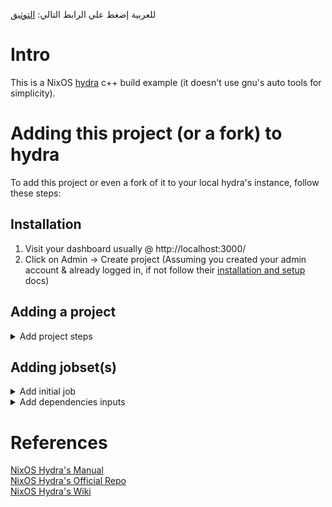 للعربية إضغط علي الرابط التالي: [التوثيق](docs/ar/)

# Intro

This is a NixOS [hydra](https://nixos.wiki/wiki/Hydra) c++ build example (it doesn't use gnu's auto tools for simplicity).

# Adding this project (or a fork) to hydra

To add this project or even a fork of it to your local hydra's instance, follow these steps:

## Installation

1. Visit your dashboard usually @ http://localhost:3000/
2. Click on Admin -> Create project (Assuming you created your admin account & already logged in, if not follow their [installation and setup](https://github.com/NixOS/hydra?tab=readme-ov-file#installation-and-setup) docs)

## Adding a project

<details>
<summary>Add project steps</summary>
   
1. Identifier: Nix-Hello-Cpp (or anything you'd like but it has to be unique among your other projects)
2. Display name: Nix-Hello-Cpp
3. Desciption: A program that produces a greeting message.
4. Homepage (This one could be docs page or project's github url): https://github.com/Al-Ghoul/Nix-Hello-Cpp
5. Create project (ignore everything else, declative spec/input are meant to provide all the info in a JSON format, declaratively (I'll refer to that later))

</details>

## Adding jobset(s)

<details>
<summary>Add initial job</summary>

1. After creating your project, go to hydra's index page, you'll find your project listed there click on the identifier.
2. Click on actions -> Create jobset.
3. Identifier: Nix-Hello-Cpp-Build (Keeping State: Enabled, Visible: Ticked).
4. Type: Legacy (I'll provide a flake example later).
5. Description: Nix-Hello's build jobset.
6. Nix expression: release.nix **in** helloSrc.
7. Check interval: 60 (seconds).
8. Scheduling shares: 1.

</details>

<details>
<summary>Add dependencies inputs</summary>
Skip everything and scroll down to inputs section:

1. Click on Add a new input:

-   Input name: helloSrc (This input's name gets passed to [release.nix](https://github.com/Al-Ghoul/Nix-Hello-Cpp/blob/main/release.nix#L2))
-   Type: Git checkout
-   Value: "https://github.com/Al-Ghoul/Nix-Hello-Cpp main" (with no quotes) <br>
    or provide your projects url, wondering why the extra 'main'?, well by default hydra tries to fetch from master branch, so you can override it like that

2. Add a second input(You'll need another input for nixpkgs):

-   Input name: nixpkgs
-   Type: Git checkout
-   Value: "https://github.com/nixos/nixpkgs nixos-23.11" (with no quotes) <br>
    again 'nixos-23.11' overrides or 'specifies' the branch

</details>

# References

[NixOS Hydra's Manual](https://hydra.nixos.org/build/196107287/download/1/hydra/introduction.html) <br>
[NixOS Hydra's Official Repo](https://github.com/NixOS/hydra) <br>
[NixOS Hydra's Wiki](https://nixos.wiki/wiki/Hydra)
